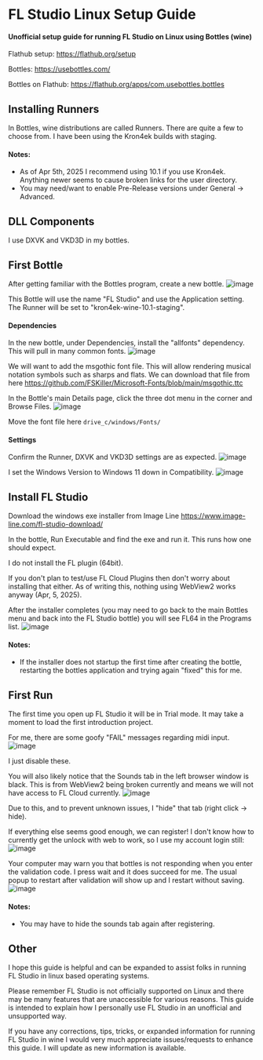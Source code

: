# FL Studio Linux Setup Guide
#### Unofficial setup guide for running FL Studio on Linux using Bottles (wine)

Flathub setup: https://flathub.org/setup

Bottles: https://usebottles.com/

Bottles on Flathub: https://flathub.org/apps/com.usebottles.bottles

## Installing Runners
In Bottles, wine distributions are called Runners. There are quite a few to choose from. I have been using the Kron4ek builds with staging.

#### Notes: 
- As of Apr 5th, 2025 I recommend using 10.1 if you use Kron4ek. Anything newer seems to cause broken links for the user directory.
- You may need/want to enable Pre-Release versions under General -> Advanced.

## DLL Components
I use DXVK and VKD3D in my bottles.

## First Bottle
After getting familiar with the Bottles program, create a new bottle. 
![image](https://github.com/user-attachments/assets/07eac712-cebd-4ae8-b483-a8f4be6a6ae2)

This Bottle will use the name "FL Studio" and use the Application setting. The Runner will be set to "kron4ek-wine-10.1-staging".

#### Dependencies
In the new bottle, under Dependencies, install the "allfonts" dependency. This will pull in many common fonts.
![image](https://github.com/user-attachments/assets/e0144902-aa32-484d-8892-1da281674a91)

We will want to add the msgothic font file. This will allow rendering musical notation symbols such as sharps and flats. We can download that file from here https://github.com/FSKiller/Microsoft-Fonts/blob/main/msgothic.ttc

In the Bottle's main Details page, click the three dot menu in the corner and Browse Files.
![image](https://github.com/user-attachments/assets/3eb52973-7e4a-43e5-92e9-b8bf471b97a6)

Move the font file here `drive_c/windows/Fonts/` 


#### Settings
Confirm the Runner, DXVK and VKD3D settings are as expected.
![image](https://github.com/user-attachments/assets/1577a7db-31de-4d62-866f-66cd5b166519)

I set the Windows Version to Windows 11 down in Compatibility. 
![image](https://github.com/user-attachments/assets/34690ff1-da03-4f28-a8ff-1af85dbbe9a3)

## Install FL Studio
Download the windows exe installer from Image Line https://www.image-line.com/fl-studio-download/

In the bottle, Run Executable and find the exe and run it. This runs how one should expect.

I do not install the FL plugin (64bit). 

If you don't plan to test/use FL Cloud Plugins then don't worry about installing that either. As of writing this, nothing using WebView2 works anyway (Apr, 5, 2025).

After the installer completes (you may need to go back to the main Bottles menu and back into the FL Studio bottle) you will see FL64 in the Programs list.
![image](https://github.com/user-attachments/assets/7e340fca-6f27-429c-a1dd-7d79a948789a)

#### Notes:
- If the installer does not startup the first time after creating the bottle, restarting the bottles application and trying again "fixed" this for me.

## First Run
The first time you open up FL Studio it will be in Trial mode. It may take a moment to load the first introduction project. 

For me, there are some goofy "FAIL" messages regarding midi input.
![image](https://github.com/user-attachments/assets/079cec4c-9be3-4bee-b15b-8bd02a3531db)

I just disable these.

You will also likely notice that the Sounds tab in the left browser window is black. This is from WebView2 being broken currently and means we will not have access to FL Cloud currently. 
![image](https://github.com/user-attachments/assets/371062b9-536a-4670-be33-7ee7639768e5)

Due to this, and to prevent unknown issues, I "hide" that tab (right click -> hide).

If everything else seems good enough, we can register! I don't know how to currently get the unlock with web to work, so I use my account login still:
![image](https://github.com/user-attachments/assets/d4bea109-57d1-46ca-943a-1c543d933b3c)

Your computer may warn you that bottles is not responding when you enter the validation code. I press wait and it does succeed for me. The usual popup to restart after validation will show up and I restart without saving.
![image](https://github.com/user-attachments/assets/10e3f29a-d00e-4787-a3f7-587980b14685)

#### Notes: 
- You may have to hide the sounds tab again after registering.


## Other
I hope this guide is helpful and can be expanded to assist folks in running FL Studio in linux based operating systems.

Please remember FL Studio is not officially supported on Linux and there may be many features that are unaccessible for various reasons. This guide is intended to explain how I personally use FL Studio in an unofficial and unsupported way. 

If you have any corrections, tips, tricks, or expanded information for running FL Studio in wine I would very much appreciate issues/requests to enhance this guide. I will update as new information is available.


